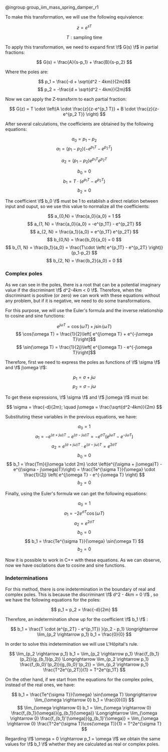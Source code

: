 @ingroup group_iim_mass_spring_damper_r1

To make this transformation, we will use the following equivalence:

$$ z = e^{sT} $$

$$ T: \text{sampling time} $$

To apply this transformation, we need to expand first \f$ G(s) \f$ in partial fractions:

$$ G(s) = \frac{A}{s-p_1} + \frac{B}{s-p_2} $$

Where the poles are:

$$ p_1 = \frac{-d + \sqrt{d^2 - 4km}}{2m}$$
$$ p_2 = -\frac{d + \sqrt{d^2 - 4km}}{2m}$$


Now we can apply the Z-transform to each partial fraction:

$$
G(z) = T \cdot \left(A \cdot \frac{z}{z-e^{p_1 T}} + B \cdot \frac{z}{z-e^{p_2 T}} \right)
$$

After several calculations, the coefficients are obtained by the following equations:

$$ a_0 = p_1 - p_2 $$
$$ a_1 = (p_1-p_2) \left(-e^{p_1T} - e^{p_2T}\right) $$

$$ a_2 = (p_1-p_2) e^{p_1T}  e^{p_2T} $$

$$ b_0 = 0 $$
$$ b_1 = T\cdot \left( e^{p_1T} -  e^{p_2T} \right) $$
$$ b_2 = 0 $$

The coefficient \f$ b_0 \f$ must be 1 to establish a direct relation between input and ouput, so we use this value to normalize all the coefficients:

$$ a_{0,N} = \frac{a_0}{a_0} = 1 $$
$$ a_{1, N} = \frac{a_0}{a_0} = -e^{p_1T} - e^{p_2T} $$
$$ a_{2, N} = \frac{a_1}{a_0} = e^{p_1T}  e^{p_2T} $$
$$ b_{0,N} = \frac{b_0}{a_0} = 0 $$
$$
b_{1, N} = \frac{b_1}{a_0} = \frac{T\cdot \left( e^{p_1T} -  e^{p_2T} \right)}{p_1-p_2}
$$
$$ b_{2, N} = \frac{b_2}{a_0} = 0 $$

### Complex poles
As we can see in the poles, there is a root that can be a potential imaginary value if the discriminant \f$ d^2-4km < 0 \f$. Therefore, when the discriminant is positive (or zero) we can work with these equations without any problem, but if it is negative, we need to do some transformations.

For this purpose, we will use the Euler's formula and the inverse relationship to cosine and sine functions:

$$ e^{j\omega T} = \cos(\omega T) + j\sin(\omega T)$$
$$ \cos(\omega T) = \frac{1}{2}\left[ e^{j\omega T} + e^{-j\omega T}\right]$$
$$ \sin(\omega T) = \frac{1}{2j}\left[ e^{j\omega T} - e^{-j\omega T}\right]$$

Therefore, first we need to express the poles as functions of \f$ \sigma \f$ and \f$ j\omega \f$:

$$ p_1 = \sigma + j\omega $$
$$ p_2 = \sigma - j\omega $$

To get these expressions, \f$ \sigma \f$ and \f$ j\omega \f$ must be:

$$ \sigma = \frac{-d}{2m}; \quad j\omega = \frac{\sqrt{d^2-4km}}{2m} $$

Substituting these variables in the previous equations, we have:

$$ a_0 = 1 $$
$$
a_1 = -e^{(\sigma + j\omega)T} - e^{(\sigma - j\omega)T} = -e^{\sigma T}\left( e^{j\omega T} - e^{-j\omega T} \right)
$$
$$
a_2 = e^{(\sigma + j\omega)T} \cdot e^{(\sigma - j\omega)T} = e^{2\sigma T}
$$
$$ b_0 = 0 $$
$$
b_1 = \frac{Tm}{j\omega \cdot 2m} \cdot \left(e^{(\sigma + j\omega)T} - e^{(\sigma - j\omega)T}\right) = \frac{Te^{\sigma T}}{\omega} \cdot \frac{1}{2j} \left( e^{j\omega T} - e^{-j\omega T} \right)
$$
$$ b_2  = 0 $$

Finally, using the Euler's formula we can get the following equations:

$$ a_0 = 1 $$
$$
a_1 = -2e^{\sigma T} \cos(\omega T)
$$
$$
a_2 = e^{2\sigma T}
$$
$$ b_0 = 0 $$
$$
b_1 = \frac{Te^{\sigma T}}{\omega} \sin(\omega T)
$$
$$ b_2  = 0 $$

Now it is possible to work in C++ with these equations. As we can observe, now we have oscilations due to cosine and sine functions.

### Indeterminations
For this method, there is one indetermination in the boundary of real and complex poles. This is because the discriminant \f$ d^2 - 4km = 0 \f$ , so we have the following equations for the poles:

$$ p_1 = p_2 = \frac{-d}{2m} $$

Therefore, an indetermination show up for the coefficient \f$ b_1 \f$ :

$$
b_1 = \frac{T \cdot (e^{p_2T} - e^{p_1T}) }{p_2 - p_1} \longrightarrow
\lim_{p_2 \rightarrow p_1} b_1 = \frac{0}{0}
$$

In order to solve this indetermination we will use L'Hôpital's rule.

$$
\lim_{p_2 \rightarrow p_1} b_1 = \lim_{p_2 \rightarrow p_1} \frac{f_{b_1}(p_2)}{g_{b_1}(p_2)} \Longrightarrow
\lim_{p_2 \rightarrow p_1} \frac{f_{b_0}'(p_2)}{g_{b_0}'(p_2)} =
\lim_{p_2 \rightarrow p_1} \frac{T^2e^{p_2T}}{1} = T^2e^{p_1T}
$$

On the other hand, if we start from the equations for the complex poles, instead of the real ones, we have:


$$
b_1 = \frac{Te^{\sigma T}}{\omega} \sin(\omega T) \longrightarrow
\lim_{\omega \rightarrow 0} b_1 = \frac{0}{0}
$$
$$
\lim_{\omega \rightarrow 0} b_1 = \lim_{\omega \rightarrow 0} \frac{f_{b_1}(\omega)}{g_{b_1}(\omega)} \Longrightarrow
\lim_{\omega \rightarrow 0} \frac{f_{b_1}'(\omega)}{g_{b_1}'(\omega)} = \lim_{\omega \rightarrow 0} \frac{T^2e^{\sigma T}\cos(\omega T)}{1} = T^2e^{\sigma T}
$$

Regarding \f$ \omega = 0 \rightarrow p_1 = \omega \f$ we obtain the same values for \f$ b_1 \f$ whether they are calculated as real or complex poles.
